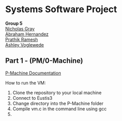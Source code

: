# Systems Software Project

**Group 5**  
[Nicholas Gray](https://github.com/NicholasCG)  
[Abraham Hernandez](https://github.com/habraham2023)  
[Prathik Ramesh](https://github.com/prathik2001)  
[Ashley Voglewede](https://github.com/avwede)

## Part 1 - (PM/0-Machine)

[P-Machine Documentation](./Resources/P-Machine_Documentation.pdf)  

How to run the VM:  
1. Clone the repository to your local machine
2. Connect to Eustis3
3. Change directory into the P-Machine folder
4. Compile vm.c in the command line using gcc 
5. 
